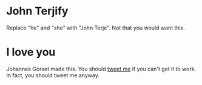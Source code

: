 # John Terjify

Replace "he" and "she" with "John Terje". Not that you would want this.

# I love you

Johannes Gorset made this. You should [tweet me](http://twitter.com/jgorset>) if you can't get it
to work. In fact, you should tweet me anyway.
